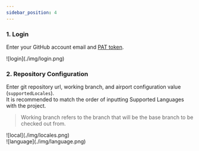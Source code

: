 ```yaml
---
sidebar_position: 4
---
```

### 1. Login

Enter your GitHub account email and [PAT token](/docs/LS-Manager/Prerequisites).

<div style={{textAlign: 'center'}}>
![login](./img/login.png)

</div>

### 2. Repository Configuration

Enter git repository url, working branch, and airport configuration value (`supportedLocales`). <br />
It is recommended to match the order of inputting Supported Languages with the project.

> Working branch refers to the branch that will be the base branch to be checked out from.

<div style={{textAlign: 'center'}}>
 ![local](./img/locales.png)
</div>
<div style={{textAlign: 'center'}}>
![language](./img/language.png)
</div>
